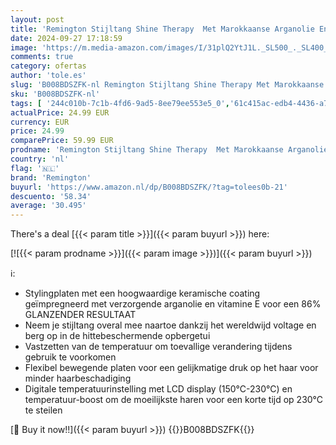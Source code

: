 ```yaml
---
layout: post
title: 'Remington Stijltang Shine Therapy  Met Marokkaanse Arganolie En Vitamine E  Glanzend Resultaat  150-230°C  LCD-Display  S8500'
date: 2024-09-27 17:18:59
image: 'https://m.media-amazon.com/images/I/31plQ2YtJ1L._SL500_._SL400_.jpg'
comments: true
category: ofertas
author: 'tole.es'
slug: 'B008BDSZFK-nl Remington Stijltang Shine Therapy Met Marokkaanse...'
sku: 'B008BDSZFK-nl'
tags: [ '244c010b-7c1b-4fd6-9ad5-8ee79ee553e5_0','61c415ac-edb4-4436-a76d-b8630f480700_0','902636a6-a1df-4da6-bd0e-12a4b3357c54_0','Arborist Merchandising Root','Baby/HPC/PCA','Babyproducten','Beauty','Beauty & persoonlijke verzorging','Gezondheid & persoonlijke verzorging','Haarstyling','Haartangen','Haarverzorging','Haarverzorgingsproducten','Persoonlijke Verzorgingsapparaten','Self Service','Special Features Stores','Stijltangen','Stylinginstrumenten voor haar','Topkeuzes in Persoonlijke verzorging','remington','🇳🇱', ]
actualPrice: 24.99 EUR
currency: EUR
price: 24.99
comparePrice: 59.99 EUR
prodname: 'Remington Stijltang Shine Therapy  Met Marokkaanse Arganolie En Vitamine E  Glanzend Resultaat  150-230°C  LCD-Display  S8500'
country: 'nl'
flag: '🇳🇱'
brand: 'Remington'
buyurl: 'https://www.amazon.nl/dp/B008BDSZFK/?tag=tolees0b-21'
descuento: '58.34'
average: '30.495'
---
```


There's a deal [{{< param title >}}]({{< param buyurl >}})  here:

[![{{< param prodname >}}]({{< param image >}})]({{< param buyurl >}})

ℹ️:

- Stylingplaten met een hoogwaardige keramische coating geïmpregneerd met verzorgende arganolie en vitamine E voor een 86% GLANZENDER RESULTAAT
- Neem je stijltang overal mee naartoe dankzij het wereldwijd voltage en berg op in de hittebeschermende opbergetui
- Vastzetten van de temperatuur om toevallige verandering tijdens gebruik te voorkomen
- Flexibel bewegende platen voor een gelijkmatige druk op het haar voor minder haarbeschadiging
- Digitale temperatuurinstelling met LCD display (150°C-230°C) en temperatuur-boost om de moeilijkste haren voor een korte tijd op 230°C te steilen

[🛒 Buy it now!!]({{< param buyurl >}})
{{<world>}}B008BDSZFK{{</world>}}
